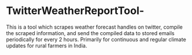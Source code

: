 # TwitterWeatherReportTool-
This is a tool which scrapes weather forecast handles on twitter, compile the scraped information, and send the compiled data to stored emails periodically for every 2 hours. Primarily for continuous and regular climate updates for rural farmers in India.
